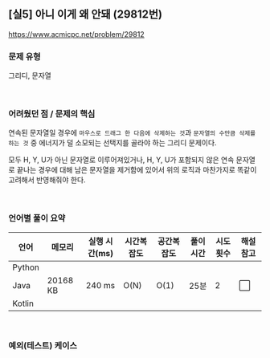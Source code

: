 ## [실5] 아니 이게 왜 안돼 (29812번)

https://www.acmicpc.net/problem/29812

### 문제 유형

그리디, 문자열

<br>

### 어려웠던 점 / 문제의 핵심

연속된 문자열일 경우에 `마우스로 드래그 한 다음에 삭제하는 것`과 `문자열의 수만큼 삭제를 하는 것` 중 에너지가 덜 소모되는 선택지를 골라야 하는 그리디 문제이다.

모두 H, Y, U가 아닌 문자열로 이루어져있거나, H, Y, U가 포함되지 않은 연속 문자열로 끝나는 경우에 대해 남은 문자열을 제거함에 있어서 위의 로직과 마찬가지로 똑같이 고려해서 반영해줘야 한다.

<br>

### 언어별 풀이 요약

| 언어   | 메모리   | 실행 시간(ms) | 시간복잡도 | 공간복잡도 | 풀이 시간 | 시도 횟수 | 해설 참고            |
| ------ | -------- | ------------- | ---------- | ---------- | --------- | --------- | -------------------- |
| Python |          |               |            |            |           |           |                      |
| Java   | 20168 KB | 240 ms        | O(N)       | O(1)       | 25분      | 2         | :white_large_square: |
| Kotlin |          |               |            |            |           |           |                      |

<br>

### 예외(테스트) 케이스

```
```

